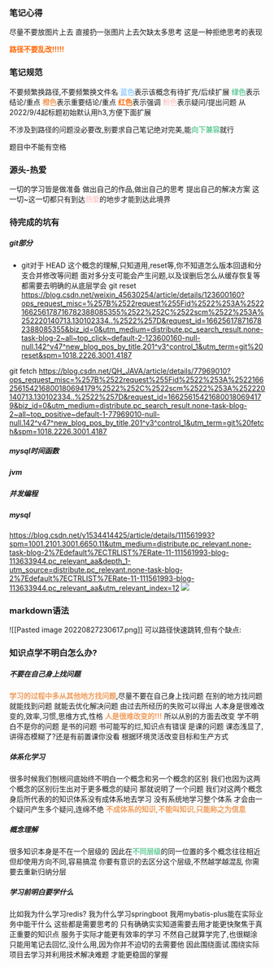### 笔记心得
尽量不要放图片上去
直接扔一张图片上去欠缺太多思考
这是一种拒绝思考的表现

<font color=#FF6666* style=" font-weight:bold;">路径不要乱改!!!!!</font>


### 笔记规范
不要频繁换路径,不要频繁换文件名
<font color=#99CCFF style=" font-weight:bold;">蓝色</font>表示该概念有待扩充/后续扩展
<font color=#66CC99 style=" font-weight:bold;">绿色</font>表示结论/重点
<font color=#F09B59 style=" font-weight:bold;">橙色</font>表示重要结论/重点
<font color=#FF6666* style=" font-weight:bold;">红色</font>表示强调
<font color=#FFCCCC style=" font-weight:bold;">粉色</font>表示疑问/提出问题
从2022/9/4起标题初始默认用h3,方便下面扩展

不涉及到路径的问题没必要改,别要求自己笔记绝对完美,能<font color=#66CC99 style=" font-weight:bold;">向下兼容</font>就行

题目中不能有空格

### 源头-热爱
一切的学习皆是做准备
做出自己的作品,做出自己的思考
提出自己的解决方案
这一切~这一切都只有到达<font color=#FFCCCC style=" font-weight:bold;">热爱</font>的地步才能到达此境界
### 待完成的坑有
##### git部分
* git对于 HEAD 这个概念的理解,只知道用,reset等,你不知道怎么版本回退和分支合并修改等问题
面对多分支可能会产生问题,以及误删后怎么从缓存恢复等都需要去明确的从底层学会
git reset
https://blog.csdn.net/weixin_45630254/article/details/123600160?ops_request_misc=%257B%2522request%255Fid%2522%253A%2522166256178716782388085355%2522%252C%2522scm%2522%253A%252220140713.130102334..%2522%257D&request_id=166256178716782388085355&biz_id=0&utm_medium=distribute.pc_search_result.none-task-blog-2~all~top_click~default-2-123600160-null-null.142^v47^new_blog_pos_by_title,201^v3^control_1&utm_term=git%20reset&spm=1018.2226.3001.4187

git fetch
https://blog.csdn.net/QH_JAVA/article/details/77969010?ops_request_misc=%257B%2522request%255Fid%2522%253A%2522166256154216800180694179%2522%252C%2522scm%2522%253A%252220140713.130102334..%2522%257D&request_id=166256154216800180694179&biz_id=0&utm_medium=distribute.pc_search_result.none-task-blog-2~all~top_positive~default-1-77969010-null-null.142^v47^new_blog_pos_by_title,201^v3^control_1&utm_term=git%20fetch&spm=1018.2226.3001.4187
##### mysql时间函数
##### jvm
##### 并发编程
##### mysql
https://blog.csdn.net/y1534414425/article/details/111561993?spm=1001.2101.3001.6650.11&utm_medium=distribute.pc_relevant.none-task-blog-2%7Edefault%7ECTRLIST%7ERate-11-111561993-blog-113633944.pc_relevant_aa&depth_1-utm_source=distribute.pc_relevant.none-task-blog-2%7Edefault%7ECTRLIST%7ERate-11-111561993-blog-113633944.pc_relevant_aa&utm_relevant_index=12
![](img/Pasted%20image%2020220908231132.png)


### markdown语法
![[Pasted image 20220827230617.png]]
可以路径快速跳转,但有个缺点:


### 知识点学不明白怎么办?
##### 不要在自己身上找问题
<font color=#F09B59 style=" font-weight:bold;">学习的过程中多从其他地方找问题</font>,尽量不要在自己身上找问题
在别的地方找问题就能找到问题
就能去优化解决问题
由过去所经历的失败可以得出
人本身是很难改变的,效率,习惯,思维方式,性格
<font color=#F09B59 style=" font-weight:bold;">人是很难改变的!!!</font>
所以从别的方面去改变
学不明白不是你的问题
是书的问题
书可能写的烂,知识点有错误
是课的问题
课态浅显了,讲得态模糊了?还是有前置课你没看
根据环境灵活改变目标和生产方式
##### 体系化学习
很多时候我们刨根问底始终不明白一个概念和另一个概念的区别
我们也因为这两个概念的区别衍生出对于更多概念的疑问
那就说明了一个问题
我们对这两个概念身后所代表的的知识体系没有成体系地去学习
没有系统地学习整个体系
才会由一个疑问产生多个疑问,连绵不绝
<font color=#F09B59 style=" font-weight:bold;">不成体系的知识,不能叫知识,只能称之为信息</font>

##### 概念理解
很多知识本身是不在一个层级的
因此在<font color=#66CC99 style=" font-weight:bold;">不同层级</font>的同一位置的多个概念往往相近
但却使用方向不同,容易搞混
你要有意识的去区分这个层级,不然越学越混乱
你需要去重新归纳分层

##### 学习前明白要学什么
比如我为什么学习redis?
我为什么学习springboot
我用mybatis-plus能在实际业务中能干什么
这些都是需要思考的
只有确确实实知道需要去用才能更快聚焦于真正重要的知识点
服务于实际才能更有效率的学习
不然自己就算学完了,也很糊涂
只能用笔记去回忆,没什么用,因为你并不迫切的去需要他
因此围绕面试.围绕实际项目去学习并利用技术解决难题
才能更稳固的掌握